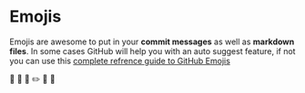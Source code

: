 # Emojis

Emojis are awesome to put in your **commit messages** as well as **markdown files**. In some cases GitHub will help you with an auto suggest feature, if not you can use this <a href='https://gist.github.com/rxaviers/7360908' target='_blank' >complete refrence guide to GitHub Emojis</a>

:tada: :bug: :truck: :pencil2: :art: :rocket:
